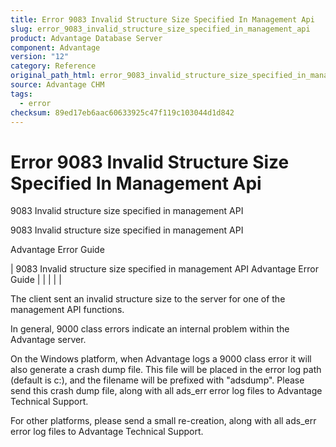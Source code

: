 ```yaml
---
title: Error 9083 Invalid Structure Size Specified In Management Api
slug: error_9083_invalid_structure_size_specified_in_management_api
product: Advantage Database Server
component: Advantage
version: "12"
category: Reference
original_path_html: error_9083_invalid_structure_size_specified_in_management_api.htm
source: Advantage CHM
tags:
  - error
checksum: 89ed17eb6aac60633925c47f119c103044d1d842
---
```


# Error 9083 Invalid Structure Size Specified In Management Api

9083 Invalid structure size specified in management API

9083 Invalid structure size specified in management API

Advantage Error Guide

| 9083 Invalid structure size specified in management API  Advantage Error Guide |  |  |  |  |

The client sent an invalid structure size to the server for one of the management API functions.

In general, 9000 class errors indicate an internal problem within the Advantage server.

On the Windows platform, when Advantage logs a 9000 class error it will also generate a crash dump file. This file will be placed in the error log path (default is c:\), and the filename will be prefixed with "adsdump". Please send this crash dump file, along with all ads\_err error log files to Advantage Technical Support.

For other platforms, please send a small re-creation, along with all ads\_err error log files to Advantage Technical Support.
